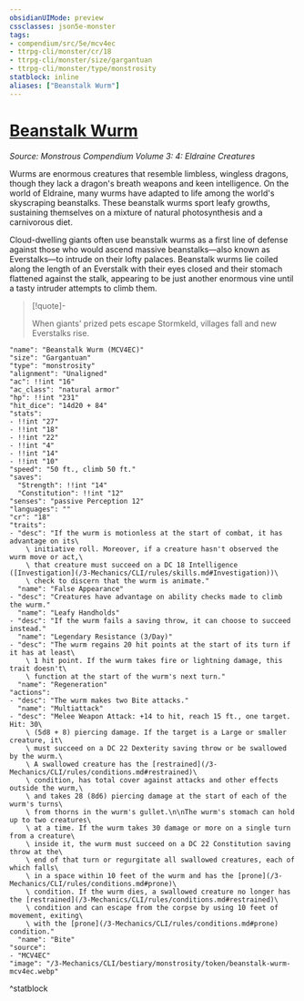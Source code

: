```yaml
---
obsidianUIMode: preview
cssclasses: json5e-monster
tags:
- compendium/src/5e/mcv4ec
- ttrpg-cli/monster/cr/18
- ttrpg-cli/monster/size/gargantuan
- ttrpg-cli/monster/type/monstrosity
statblock: inline
aliases: ["Beanstalk Wurm"]
---
```

# [Beanstalk Wurm](3-Mechanics\CLI\bestiary\monstrosity/beanstalk-wurm-mcv4ec.md)
*Source: Monstrous Compendium Volume 3: 4: Eldraine Creatures*  

Wurms are enormous creatures that resemble limbless, wingless dragons, though they lack a dragon's breath weapons and keen intelligence. On the world of Eldraine, many wurms have adapted to life among the world's skyscraping beanstalks. These beanstalk wurms sport leafy growths, sustaining themselves on a mixture of natural photosynthesis and a carnivorous diet.

Cloud-dwelling giants often use beanstalk wurms as a first line of defense against those who would ascend massive beanstalks—also known as Everstalks—to intrude on their lofty palaces. Beanstalk wurms lie coiled along the length of an Everstalk with their eyes closed and their stomach flattened against the stalk, appearing to be just another enormous vine until a tasty intruder attempts to climb them.

> [!quote]-  
> 
> When giants' prized pets escape Stormkeld, villages fall and new Everstalks rise.


```statblock
"name": "Beanstalk Wurm (MCV4EC)"
"size": "Gargantuan"
"type": "monstrosity"
"alignment": "Unaligned"
"ac": !!int "16"
"ac_class": "natural armor"
"hp": !!int "231"
"hit_dice": "14d20 + 84"
"stats":
- !!int "27"
- !!int "18"
- !!int "22"
- !!int "4"
- !!int "14"
- !!int "10"
"speed": "50 ft., climb 50 ft."
"saves":
  "Strength": !!int "14"
  "Constitution": !!int "12"
"senses": "passive Perception 12"
"languages": ""
"cr": "18"
"traits":
- "desc": "If the wurm is motionless at the start of combat, it has advantage on its\
    \ initiative roll. Moreover, if a creature hasn't observed the wurm move or act,\
    \ that creature must succeed on a DC 18 Intelligence ([Investigation](/3-Mechanics/CLI/rules/skills.md#Investigation))\
    \ check to discern that the wurm is animate."
  "name": "False Appearance"
- "desc": "Creatures have advantage on ability checks made to climb the wurm."
  "name": "Leafy Handholds"
- "desc": "If the wurm fails a saving throw, it can choose to succeed instead."
  "name": "Legendary Resistance (3/Day)"
- "desc": "The wurm regains 20 hit points at the start of its turn if it has at least\
    \ 1 hit point. If the wurm takes fire or lightning damage, this trait doesn't\
    \ function at the start of the wurm's next turn."
  "name": "Regeneration"
"actions":
- "desc": "The wurm makes two Bite attacks."
  "name": "Multiattack"
- "desc": "Melee Weapon Attack: +14 to hit, reach 15 ft., one target. Hit: 30\
    \ (5d8 + 8) piercing damage. If the target is a Large or smaller creature, it\
    \ must succeed on a DC 22 Dexterity saving throw or be swallowed by the wurm.\
    \ A swallowed creature has the [restrained](/3-Mechanics/CLI/rules/conditions.md#restrained)\
    \ condition, has total cover against attacks and other effects outside the wurm,\
    \ and takes 28 (8d6) piercing damage at the start of each of the wurm's turns\
    \ from thorns in the wurm's gullet.\n\nThe wurm's stomach can hold up to two creatures\
    \ at a time. If the wurm takes 30 damage or more on a single turn from a creature\
    \ inside it, the wurm must succeed on a DC 22 Constitution saving throw at the\
    \ end of that turn or regurgitate all swallowed creatures, each of which falls\
    \ in a space within 10 feet of the wurm and has the [prone](/3-Mechanics/CLI/rules/conditions.md#prone)\
    \ condition. If the wurm dies, a swallowed creature no longer has the [restrained](/3-Mechanics/CLI/rules/conditions.md#restrained)\
    \ condition and can escape from the corpse by using 10 feet of movement, exiting\
    \ with the [prone](/3-Mechanics/CLI/rules/conditions.md#prone) condition."
  "name": "Bite"
"source":
- "MCV4EC"
"image": "/3-Mechanics/CLI/bestiary/monstrosity/token/beanstalk-wurm-mcv4ec.webp"
```
^statblock